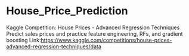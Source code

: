 # House_Price_Prediction
Kaggle Competition: House Prices - Advanced Regression Techniques Predict sales prices and practice feature engineering, RFs, and gradient boosting Link:https://www.kaggle.com/competitions/house-prices-advanced-regression-techniques/data
